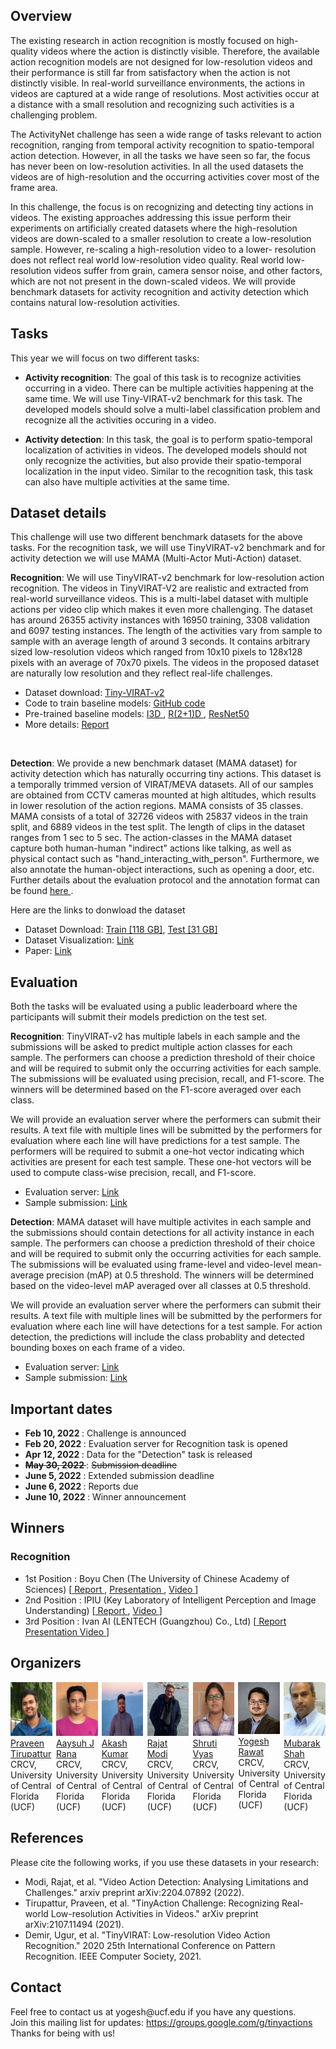 
## Overview

The existing research in action recognition is mostly focused on high-quality videos where the action is distinctly visible. Therefore, the available action recognition models are not designed for low-resolution videos and their performance is still far from satisfactory when the action is not distinctly visible. In real-world surveillance environments, the actions in videos are captured at a wide range of resolutions. Most activities occur at a distance with a small resolution and recognizing such activities is a challenging problem.
  <br>
  
  The ActivityNet challenge has seen a wide range of tasks relevant to action recognition, ranging from temporal activity recognition to spatio-temporal action detection. However, in all the tasks we have seen so far, the focus has never been on low-resolution activities. In all the used datasets the videos are of high-resolution and the occurring activities cover most of the frame area.
  <br>
  
  In this challenge, the focus is on recognizing and detecting tiny actions in videos. The existing approaches addressing this issue perform their experiments on artificially created datasets where the high-resolution videos are down-scaled to a smaller resolution to create a low-resolution sample. However, re-scaling a high-resolution video to a lower- resolution does not reflect real world low-resolution video quality. Real world low-resolution videos suffer from grain, camera sensor noise, and other factors, which are not not present in the down-scaled videos. We will provide benchmark datasets for activity recognition and activity detection which contains natural low-resolution activities.
  <br>

## Tasks
This year we will focus on two different tasks:

- **Activity recognition**: The goal of this task is to recognize activities occurring in a video. There can be multiple activities happening at the same time. We will use Tiny-VIRAT-v2 benchmark for this task. The developed models should solve a multi-label classification problem and recognize all the activities occuring in a video. 

- **Activity detection**: In this task, the goal is to perform spatio-temporal localization of activities in videos. The developed models should not only recognize the activities, but also provide their spatio-temporal localization in the input video. Similar to the recognition task, this task can also have multiple activities at the same time. 

## Dataset details
This challenge will use two different benchmark datasets for the above tasks. For the recognition task, we will use TinyVIRAT-v2 benchmark and for activity detection we will use MAMA (Multi-Actor Muti-Action) dataset. 

**Recognition**: We will use TinyVIRAT-v2 benchmark for low-resolution action recognition. The videos in TinyVIRAT-V2 are realistic and extracted from real-world surveillance videos. This is a multi-label dataset with multiple actions per video clip which makes it even more challenging. The dataset has around 26355 activity instances with 16950 training, 3308 validation and 6097 testing instances. The length of the activities vary from sample to sample with an average length of around 3 seconds. It contains arbitrary sized low-resolution videos which ranged from 10x10 pixels to 128x128 pixels with an average of 70x70 pixels. The videos in the proposed dataset are naturally low resolution and they reflect real-life challenges.
  <br>
  
- Dataset download: <a href="https://www.crcv.ucf.edu/tiny-actions-challenge-cvpr2021/data/TinyVIRAT-v2.zip"> Tiny-VIRAT-v2</a>
- Code to train baseline models: <a href="https://github.com/aayushjr/tinyAction"> GitHub code</a>
- Pre-trained baseline models: <a href="https://www.crcv.ucf.edu/data1/tiny-actions/trained_weights/i3d_tinyVirat.pth"> I3D </a>, <a href="https://www.crcv.ucf.edu/data1/tiny-actions/trained_weights/r2p1d_K_50_tinyVirat.pth"> R(2+1)D </a>, <a href="https://www.crcv.ucf.edu/data1/tiny-actions/trained_weights/wideresnet_50_tinyVirat.pth"> ResNet50 </a>
- More details: <a href="https://arxiv.org/pdf/2107.11494.pdf">Report</a>    
<br>

**Detection**: We provide a new benchmark dataset (MAMA dataset) for activity detection which has naturally occurring tiny actions. This dataset is a temporally trimmed version of VIRAT/MEVA datasets. All of our samples are obtained from CCTV cameras mounted at high altitudes, which results in lower resolution of the action regions. MAMA consists of 35 classes. MAMA consists of a total of 32726 videos with 25837 videos in the train split, and 6889 videos in the test split. The length of clips in the dataset ranges from 1 sec to 5 sec. The action-classes in the MAMA dataset capture both human-human "indirect" actions like talking, as well as physical contact such as "hand_interacting_with_person". Furthermore, we also annotate the human-object interactions, such as opening a door, etc. Further details about the evaluation protocol and the annotation format can be found <a href="https://www.crcv.ucf.edu/research/projects/mama-multi-actor-multi-action-dataset-for-action-detection"> here </a>.

Here are the links to donwload the dataset
- Dataset Download: <a href="https://www.crcv.ucf.edu/data1/UCF-MAMA/UCF-MAMA-train.zip"> Train [118 GB]</a>, <a href="https://www.crcv.ucf.edu/data1/UCF-MAMA/UCF-MAMA-test.zip"> Test [31 GB] </a>
- Dataset Visualization: <a href='https://www.crcv.ucf.edu/data1/UCF-MAMA/UCF-MAMA.sq'> Link </a>
- Paper: <a href='https://arxiv.org/pdf/2204.07892.pdf'> Link </a>

  
## Evaluation
Both the tasks will be evaluated using a public leaderboard where the participants will submit their models prediction on the test set.


  **Recognition**: TinyVIRAT-v2 has multiple labels in each sample and the submissions will be asked to predict multiple action classes for each sample. The performers can choose a prediction threshold of their choice and will be required to submit only the occurring activities for each sample. The submissions will be evaluated using precision, recall, and F1-score. The winners will be determined based on the F1-score averaged over each class.
  <br>
  
  We will provide an evaluation server where the performers can submit their results. A text file with multiple lines will be submitted by the performers for evaluation where each line will have predictions for a test sample. The performers will be required to submit a one-hot vector indicating which activities are present for each test sample. These one-hot vectors will be used to compute class-wise precision, recall, and F1-score. 
  <br>  
  
  - Evaluation server: <a href="https://codalab.lisn.upsaclay.fr/competitions/1832"> Link </a>
  - Sample submission: <a href="https://www.crcv.ucf.edu/tiny-actions-challenge-cvpr2021/data/submission_sample.zip"> Link </a>

  **Detection**: MAMA dataset will have multiple activites in each sample and the submissions should contain detections for all activity instance in each sample. The performers can choose a prediction threshold of their choice and will be required to submit only the occurring activities for each sample. The submissions will be evaluated using frame-level and video-level mean-average precision (mAP) at 0.5 threshold. The winners will be determined based on the video-level mAP averaged over all classes at 0.5 threshold.
  <br>
  
  We will provide an evaluation server where the performers can submit their results. A text file with multiple lines will be submitted by the performers for evaluation where each line will have detections for a test sample. For action detection, the predictions will include the class probablity and detected bounding boxes on each frame of a video.
  <br>  
  
  - Evaluation server: <a href="https://codalab.lisn.upsaclay.fr/competitions/4780"> Link </a>
  - Sample submission: <a href="https://github.com/tinyactions-cvpr22/tinyactions-cvpr22.github.io/blob/main/files/sample_submission.zip"> Link <a>


## Important dates
- <strong> Feb 10, 2022 </strong>: Challenge is announced
- <strong> Feb 20, 2022 </strong>: Evaluation server for Recognition task is opened
- <strong> Apr 12, 2022 </strong>: Data for the "Detection" task is released
- <strong> <strike> May 30, 2022 </strike> </strong>: <strike> Submission deadline </strike>
- <strong> June 5, 2022 </strong>: Extended submission deadline
- <strong> June 6, 2022 </strong>: Reports due
- <strong> June 10, 2022 </strong>: Winner announcement 

## Winners
  
### Recognition
 
- 1st Position : Boyu Chen (The University of Chinese Academy of Sciences) [<a href='https://www.crcv.ucf.edu/data1/tiny-actions/reports/Team1_Bychen_Report.pdf'> Report </a>, <a href='https://www.crcv.ucf.edu/data1/tiny-actions/reports/Team1_Bychen_Presentation.pptx'> Presentation </a>, <a href='https://www.crcv.ucf.edu/data1//data1/tiny-actions/reports/Team1_bychen_Video.mp4'> Video </a>]
- 2nd Position : IPIU (Key Laboratory of Intelligent Perception and Image Understanding) [<a href='https://www.crcv.ucf.edu/data1/tiny-actions/reports/Team2_Songxinran_Report.pdf'> Report </a>, <a href='https://www.crcv.ucf.edu/data1/tiny-actions/reports/Team2_Songxinran_Video.mp4'> Video </a>]
- 3rd Position : Ivan AI (LENTECH (Guangzhou) Co., Ltd) [<a href='https://www.crcv.ucf.edu/data1/tiny-actions/reports/Team3_IvanAI_Report.pdf'> Report </a> <a href='https://www.crcv.ucf.edu/data1/tiny-actions/reports/Team3_IvanAI_Presentation.pdf'> Presentation </a> <a href='https://www.crcv.ucf.edu/data1/tiny-actions/reports/Team3_IvanAI_Video.mp4'> Video </a>]

## Organizers
<div style="display: flex">
  <div style="width:22.5%">
    <a href="https://www.linkedin.com/in/praveen-tirupattur-2044ba51/">
    <img alt="Praveen" src="pics/praveen.jpg">
    </a><br>
    <a href="https://www.linkedin.com/in/praveen-tirupattur-2044ba51/">Praveen Tirupattur</a><br>
    CRCV, University of Central Florida (UCF)
  </div>
  
  <div style="width:2.5%">
  </div>
   
  <div style="width:22.5%">
    <a href="">
    <img alt="Aayush" src="pics/aayush.jpg">
    </a><br>
    <a href="">Aaysuh J Rana</a><br>
    CRCV, University of Central Florida (UCF)
  </div>
  
  <div style="width:2.5%">
  </div>
   
  <div style="width:22.5%">
    <a href="">
    <img alt="Akash" src="pics/ak_cvpr_im.jpg">
    </a><br>
    <a href="">Akash Kumar</a><br>
    CRCV, University of Central Florida (UCF)
  </div>
  
  <div style="width:2.5%">
  </div>
   
  <div style="width:22.5%">
    <a href="">
    <img alt="Rajat" src="pics/rajat.jpg">
    </a><br>
    <a href="">Rajat Modi</a><br>
    CRCV, University of Central Florida (UCF)
  </div>
   
  <div style="width:2.5%">
  </div>  

  <div style="width:22.5%">
    <a href="">
    <img alt="Shruti Vyas" src="pics/shruti.jpg">
    </a><br>
    <a href="">Shruti Vyas</a><br>
    CRCV, University of Central Florida (UCF)
  </div>
  
  <div style="width:2.5%">
  </div>
   
  <div style="width:22.5%">
    <a href="https://www.crcv.ucf.edu/person/rawat/">
    <img alt="Yogesh Rawat" src="pics/yogesh.jpg">
    </a><br>
  <a href="https://www.crcv.ucf.edu/person/rawat/">Yogesh Rawat</a><br>
    CRCV, University of Central Florida (UCF)
  </div>
  
  <div style="width:2.5%">
  </div> 
   
  <div style="width:22.5%">
    <a href="https://www.crcv.ucf.edu/person/mubarak-shah">
    <img alt="Mubarak Shah" src="pics/mubarak.jpg">
    </a><br>
  <a href="https://www.crcv.ucf.edu/person/mubarak-shah">Mubarak Shah</a><br>
    CRCV, University of Central Florida (UCF)
  </div>
  
</div>


## References
<div>
  Please cite the following works, if you use these datasets in your research:
  <ul>
    <li> Modi, Rajat, et al. "Video Action Detection: Analysing Limitations and Challenges." arxiv preprint arXiv:2204.07892 (2022). </li>
    <li> Tirupattur, Praveen, et al. "TinyAction Challenge: Recognizing Real-world Low-resolution Activities in Videos." arXiv preprint arXiv:2107.11494 (2021).       </li>
    <li> Demir, Ugur, et al. "TinyVIRAT: Low-resolution Video Action Recognition." 2020 25th International Conference on Pattern Recognition. IEEE Computer Society, 2021. </li>
  </ul>
</div>

## Contact
<div>
Feel free to contact us at yogesh@ucf.edu if you have any questions.
<br>  
Join this mailing list for updates: <a href="https://groups.google.com/g/tinyactions">https://groups.google.com/g/tinyactions</a>
<br>
Thanks for being with us!
</div>




